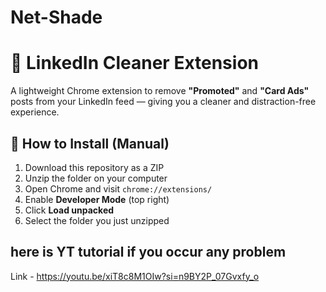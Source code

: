 # Net-Shade 

# 🚫 LinkedIn Cleaner Extension

A lightweight Chrome extension to remove **"Promoted"** and **"Card Ads"** posts from your LinkedIn feed — giving you a cleaner and distraction-free experience.

## 🔧 How to Install (Manual)

1. Download this repository as a ZIP
2. Unzip the folder on your computer
3. Open Chrome and visit `chrome://extensions/`
4. Enable **Developer Mode** (top right)
5. Click **Load unpacked**
6. Select the folder you just unzipped

## here is YT tutorial if you occur any problem 

Link - https://youtu.be/xiT8c8M1OIw?si=n9BY2P_07Gvxfy_o


